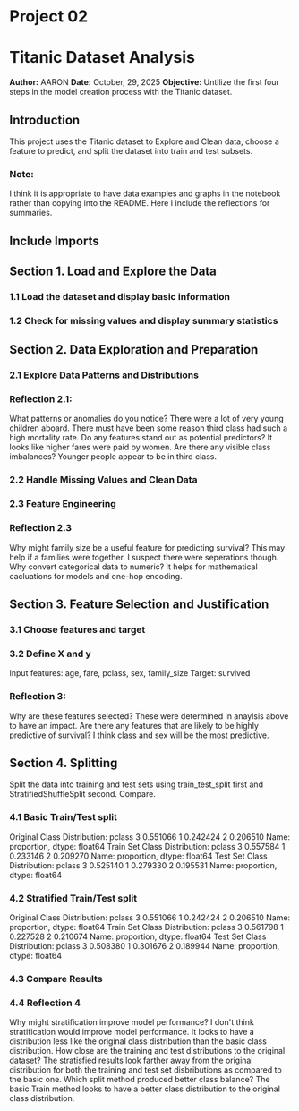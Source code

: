 # Project 02

# Titanic Dataset Analysis
**Author:** AARON 
**Date:** October, 29, 2025 
**Objective:** Untilize the first four steps in the model creation process with the Titanic dataset.

## Introduction
This project uses the Titanic dataset to Explore and Clean data, choose a feature to predict, and split the dataset into train and test subsets.

### Note: 
I think it is appropriate to have data examples and graphs in the notebook rather than copying into the README.  Here I include the reflections for summaries.

## Include Imports
## Section 1. Load and Explore the Data

### 1.1 Load the dataset and display basic information

### 1.2 Check for missing values and display summary statistics

## Section 2. Data Exploration and Preparation
### 2.1 Explore Data Patterns and Distributions


### Reflection 2.1:


What patterns or anomalies do you notice?  There were a lot of very young children aboard.  There must have been some reason third class had such a high mortality rate.
Do any features stand out as potential predictors? It looks like higher fares were paid by women.
Are there any visible class imbalances? Younger people appear to be in third class.


### 2.2 Handle Missing Values and Clean Data

### 2.3 Feature Engineering

### Reflection 2.3
Why might family size be a useful feature for predicting survival?  This may help if a families were together.  I suspect there were seperations though.
Why convert categorical data to numeric? It helps for mathematical cacluations for models and one-hop encoding.

## Section 3. Feature Selection and Justification
### 3.1 Choose features and target

### 3.2 Define X and y
Input features: age, fare, pclass, sex, family_size
Target: survived

### Reflection 3:

Why are these features selected?  These were determined in anaylsis above to have an impact.
Are there any features that are likely to be highly predictive of survival?  I think class and sex will be the most predictive.

## Section 4. Splitting
 

Split the data into training and test sets using train_test_split first and StratifiedShuffleSplit second. Compare.

### 4.1 Basic Train/Test split

Original Class Distribution:
 pclass
3    0.551066
1    0.242424
2    0.206510
Name: proportion, dtype: float64
Train Set Class Distribution:
 pclass
3    0.557584
1    0.233146
2    0.209270
Name: proportion, dtype: float64
Test Set Class Distribution:
 pclass
3    0.525140
1    0.279330
2    0.195531
Name: proportion, dtype: float64

### 4.2 Stratified Train/Test split

Original Class Distribution:
 pclass
3    0.551066
1    0.242424
2    0.206510
Name: proportion, dtype: float64
Train Set Class Distribution:
 pclass
3    0.561798
1    0.227528
2    0.210674
Name: proportion, dtype: float64
Test Set Class Distribution:
 pclass
3    0.508380
1    0.301676
2    0.189944
Name: proportion, dtype: float64

### 4.3 Compare Results

### 4.4 Reflection 4

Why might stratification improve model performance?  I don't think stratification would improve model performance.  It looks to have a distribution less like the original class distribution than the basic class distribution. 
How close are the training and test distributions to the original dataset?  The stratisfied results look farther away from the original distribution for both the training and test set disbributions as compared to the basic one.
Which split method produced better class balance?  The basic Train method looks to have a better class distribution to the original class distribution.




